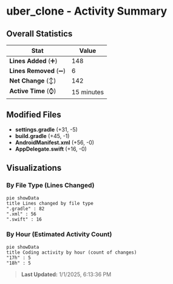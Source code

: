 # uber_clone - Activity Summary 

## Overall Statistics

| Stat                   | Value                                                             |
| ---------------------- | ----------------------------------------------------------------- |
| **Lines Added** (➕)   | 148                                          |
| **Lines Removed** (➖) | 6                                        |
| **Net Change** (↕)    | 142                |
| **Active Time** (⌚)   | 15 minutes |


## Modified Files
- **settings.gradle** (+31, -5)
- **build.gradle** (+45, -1)
- **AndroidManifest.xml** (+56, -0)
- **AppDelegate.swift** (+16, -0)

## Visualizations

### By File Type (Lines Changed)

```mermaid
pie showData
title Lines changed by file type
".gradle" : 82
".xml" : 56
".swift" : 16
```

### By Hour (Estimated Activity Count)

```mermaid
pie showData
title Coding activity by hour (count of changes)
"17h" : 5
"18h" : 5
```


> **Last Updated:** 1/1/2025, 6:13:36 PM